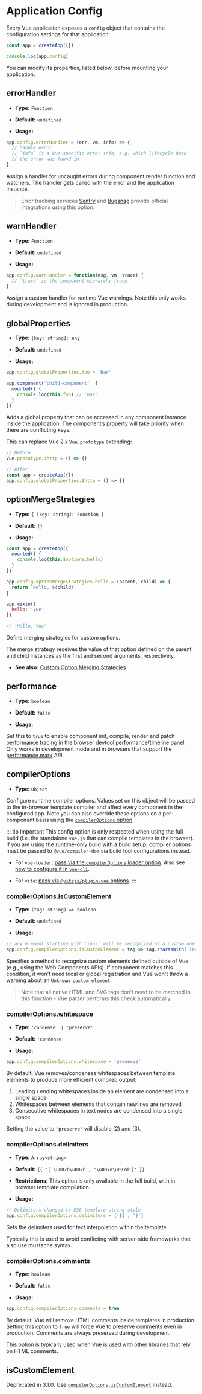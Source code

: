 # Application Config

Every Vue application exposes a `config` object that contains the configuration settings for that application:

```js
const app = createApp({})

console.log(app.config)
```

You can modify its properties, listed below, before mounting your application.

## errorHandler

- **Type:** `Function`

- **Default:** `undefined`

- **Usage:**

```js
app.config.errorHandler = (err, vm, info) => {
  // handle error
  // `info` is a Vue-specific error info, e.g. which lifecycle hook
  // the error was found in
}
```

Assign a handler for uncaught errors during component render function and watchers. The handler gets called with the error and the application instance.

> Error tracking services [Sentry](https://sentry.io/for/vue/) and [Bugsnag](https://docs.bugsnag.com/platforms/browsers/vue/) provide official integrations using this option.

## warnHandler

- **Type:** `Function`

- **Default:** `undefined`

- **Usage:**

```js
app.config.warnHandler = function(msg, vm, trace) {
  // `trace` is the component hierarchy trace
}
```

Assign a custom handler for runtime Vue warnings. Note this only works during development and is ignored in production.

## globalProperties

- **Type:** `[key: string]: any`

- **Default:** `undefined`

- **Usage:**

```js
app.config.globalProperties.foo = 'bar'

app.component('child-component', {
  mounted() {
    console.log(this.foo) // 'bar'
  }
})
```

Adds a global property that can be accessed in any component instance inside the application. The component’s property will take priority when there are conflicting keys.

This can replace Vue 2.x `Vue.prototype` extending:

```js
// Before
Vue.prototype.$http = () => {}

// After
const app = createApp({})
app.config.globalProperties.$http = () => {}
```

## optionMergeStrategies

- **Type:** `{ [key: string]: Function }`

- **Default:** `{}`

- **Usage:**

```js
const app = createApp({
  mounted() {
    console.log(this.$options.hello)
  }
})

app.config.optionMergeStrategies.hello = (parent, child) => {
  return `Hello, ${child}`
}

app.mixin({
  hello: 'Vue'
})

// 'Hello, Vue'
```

Define merging strategies for custom options.

The merge strategy receives the value of that option defined on the parent and child instances as the first and second arguments, respectively.

- **See also:** [Custom Option Merging Strategies](../guide/mixins.html#custom-option-merge-strategies)

## performance

- **Type:** `boolean`

- **Default:** `false`

- **Usage**:

Set this to `true` to enable component init, compile, render and patch performance tracing in the browser devtool performance/timeline panel. Only works in development mode and in browsers that support the [performance.mark](https://developer.mozilla.org/en-US/docs/Web/API/Performance/mark) API.

## compilerOptions <Badge text="3.1+" />

- **Type:** `Object`

Configure runtime compiler options. Values set on this object will be passed to the in-browser template compiler and affect every component in the configured app. Note you can also override these options on a per-component basis using the [`compilerOptions` option](/api/options-misc.html#compileroptions).

::: tip Important
This config option is only respected when using the full build (i.e. the standalone `vue.js` that can compile templates in the browser). If you are using the runtime-only build with a build setup, compiler options must be passed to `@vue/compiler-dom` via build tool configurations instead.

- For `vue-loader`: [pass via the `compilerOptions` loader option](https://vue-loader.vuejs.org/options.html#compileroptions). Also see [how to configure it in `vue-cli`](https://cli.vuejs.org/guide/webpack.html#modifying-options-of-a-loader).

- For `vite`: [pass via `@vitejs/plugin-vue` options](https://github.com/vitejs/vite/tree/main/packages/plugin-vue#example-for-passing-options-to-vuecompiler-dom).
:::

### compilerOptions.isCustomElement

- **Type:** `(tag: string) => boolean`

- **Default:** `undefined`

- **Usage:**

```js
// any element starting with 'ion-' will be recognized as a custom one
app.config.compilerOptions.isCustomElement = tag => tag.startsWith('ion-')
```

Specifies a method to recognize custom elements defined outside of Vue (e.g., using the Web Components APIs). If component matches this condition, it won't need local or global registration and Vue won't throw a warning about an `Unknown custom element`.

> Note that all native HTML and SVG tags don't need to be matched in this function - Vue parser performs this check automatically.

### compilerOptions.whitespace

- **Type:** `'condense' | 'preserve'`

- **Default:** `'condense'`

- **Usage:**

```js
app.config.compilerOptions.whitespace = 'preserve'
```

By default, Vue removes/condenses whitespaces between template elements to produce more efficient compiled output:

1. Leading / ending whitespaces inside an element are condensed into a single space
2. Whitespaces between elements that contain newlines are removed
3. Consecutive whitespaces in text nodes are condensed into a single space

Setting the value to `'preserve'` will disable (2) and (3).

### compilerOptions.delimiters

- **Type:** `Array<string>`

- **Default:** `{{ "['\u007b\u007b', '\u007d\u007d']" }}`

- **Restrictions:** This option is only available in the full build, with in-browser template compilation.

- **Usage:**

```js
// Delimiters changed to ES6 template string style
app.config.compilerOptions.delimiters = ['${', '}']    
```

Sets the delimiters used for text interpolation within the template.

Typically this is used to avoid conflicting with server-side frameworks that also use mustache syntax.

### compilerOptions.comments

- **Type:** `boolean`

- **Default:** `false`

- **Usage:**

```js
app.config.compilerOptions.comments = true
```

By default, Vue will remove HTML comments inside templates in production. Setting this option to `true` will force Vue to preserve comments even in production. Comments are always preserved during development.

This option is typically used when Vue is used with other libraries that rely on HTML comments.

## isCustomElement <Badge text="deprecated" type="warning"/>

Deprecated in 3.1.0. Use [`compilerOptions.isCustomElement`](#compileroptions-iscustomelement) instead.
